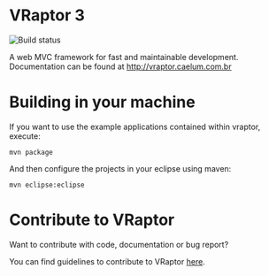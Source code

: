 VRaptor 3
=========
![Build status](https://secure.travis-ci.org/caelum/vraptor.png)

A web MVC framework for fast and maintainable development.
Documentation can be found at http://vraptor.caelum.com.br

Building in your machine
========================

If you want to use the example applications contained within vraptor, execute:

	mvn package

And then configure the projects in your eclipse using maven:

	mvn eclipse:eclipse

Contribute to VRaptor
=====================
Want to contribute with code, documentation or bug report?

You can find guidelines to contribute to VRaptor [here](http://vraptor.caelum.com.br/en/docs/how-to-contribute/ "Contribute").
